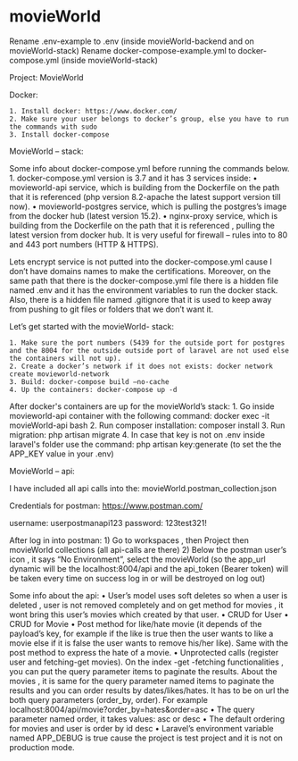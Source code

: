 # movieWorld

Rename .env-example to .env (inside movieWorld-backend and on movieWorld-stack)
Rename docker-compose-example.yml to docker-compose.yml (inside movieWorld-stack)

Project: MovieWorld

Docker:

    1. Install docker: https://www.docker.com/
    2. Make sure your user belongs to docker’s group, else you have to run the commands with sudo
    3. Install docker-compose 


MovieWorld – stack:

Some info about docker-compose.yml before running the commands below.
    1. docker-compose.yml version is 3.7 and it has 3 services inside:
    • movieworld-api service, which is building from the Dockerfile on the path that it is referenced (php version 8.2-apache the latest support version till now).
    •  movieworld-postgres service, which is pulling the postgres’s image from the docker hub (latest version 15.2).
    • nginx-proxy service, which is building from the Dockerfile on the path that it is referenced , pulling the latest version from docker hub. It is very useful for firewall – rules into to 80 and 443 port numbers (HTTP & HTTPS).

Lets encrypt service is not putted into the docker-compose.yml cause I don’t have domains names to make the certifications.
Moreover, on the same path that there is the docker-compose.yml file there is a hidden file named .env and it has the environment variables to run the docker stack.
Also, there is a hidden file named .gitignore that it is used to keep away from pushing to git files or folders that we don’t want it.

Let’s get started with the movieWorld- stack:

    1. Make sure the port numbers (5439 for the outside port for postgres and the 8004 for the outside outside port of laravel are not used else the containers will not up).
    2. Create a docker’s network if it does not exists: docker network create movieworld-network
    3. Build: docker-compose build –no-cache
    4. Up the containers: docker-compose up -d
  
After docker's containers are up for the movieWorld’s stack:
    1. Go inside movieworld-api container with the following command: docker exec -it movieWorld-api bash
    2. Run composer installation: composer install
    3. Run migration: php artisan migrate
    4. In case that key is not on .env inside laravel's folder use the command: php artisan key:generate (to set the the APP_KEY value in your .env)
       
MovieWorld – api:

I have included all api calls into the: movieWorld.postman_collection.json

Credentials for postman: https://www.postman.com/

username: userpostmanapi123
password: 123test321!

After log in into postman:
    1) Go to workspaces , then Project then movieWorld collections (all api-calls are there)
    2) Below the postman user’s icon , it says “No Environment”, select the movieWorld (so the app_url dynamic will be the localhost:8004/api and the api_token (Bearer token) will be taken every time on success log in or will be destroyed on log out) 

Some info about the api:
    • User’s model uses soft deletes so when a user is deleted , user is not removed completely and on get method for movies , it wont bring this user’s movies which created by that user.
    • CRUD for User
    • CRUD for Movie
    • Post method for like/hate movie (it depends of the payload’s key, for example if the like is true then the user wants to like a movie else if it is false the user wants to remove his/her like). Same with the post method to express the hate of a movie.
    • Unprotected calls (register user and fetching-get movies). On the index -get -fetching functionalities , you can put the query parameter items to paginate the results. About the movies , it is same for the query parameter named items to paginate the results and you can order results by dates/likes/hates. It has to be on url the both query parameters (order_by, order). For example localhost:8004/api/movie?order_by=hates&order=asc 
    • The query parameter named order, it takes values: asc or desc
    • The default ordering for movies and user is order by id desc
    • Laravel’s  environment variable named APP_DEBUG is true cause the project is test project and it is not on production mode.

